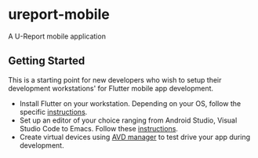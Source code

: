 # ureport-mobile

A U-Report mobile application

## Getting Started
This is a starting point for new developers who wish to setup their development workstations' for Flutter mobile app development.

- Install Flutter on your workstation. Depending on your OS, follow the specific [instructions](https://flutter.dev/docs/get-started/install).
- Set up an editor of your choice ranging from Android Studio, Visual Studio Code to Emacs. Follow these [instructions](https://flutter.dev/docs/get-started/install).
- Create virtual devices using [AVD manager](https://developer.android.com/studio/run/managing-avds) to test drive your app during development.



